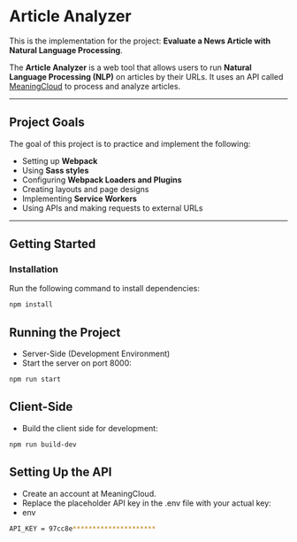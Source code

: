 # Article Analyzer

This is the implementation for the project: **Evaluate a News Article with Natural Language Processing**.

The **Article Analyzer** is a web tool that allows users to run **Natural Language Processing (NLP)** on articles by their URLs. It uses an API called [MeaningCloud](https://www.meaningcloud.com/) to process and analyze articles.

---

## Project Goals

The goal of this project is to practice and implement the following:

- Setting up **Webpack**
- Using **Sass styles**
- Configuring **Webpack Loaders and Plugins**
- Creating layouts and page designs
- Implementing **Service Workers**
- Using APIs and making requests to external URLs

---

## Getting Started

### Installation

Run the following command to install dependencies:

```bash
npm install
```

## Running the Project
- Server-Side (Development Environment)
- Start the server on port 8000:

```bash
npm run start
```
## Client-Side
- Build the client side for development:

```bash
npm run build-dev
```

## Setting Up the API
- Create an account at MeaningCloud.
- Replace the placeholder API key in the .env file with your actual key:
- env

```bash
API_KEY = 97cc8e*********************
```

